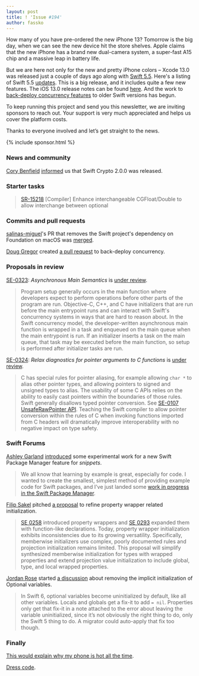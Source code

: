 ```yaml
---
layout: post
title: ! 'Issue #194'
author: fassko
---
```


How many of you have pre-ordered the new iPhone 13? Tomorrow is the big day, when we can see the new device hit the store shelves. Apple claims that the new iPhone has a brand new dual-camera system, a super-fast A15 chip and a massive leap in battery life. 

But we are here not only for the new and pretty iPhone colors – Xcode 13.0 was released just a couple of days ago along with [Swift 5.5](https://forums.swift.org/t/swift-5-5-released/52247). Here's a listing of Swift 5.5 [updates](https://twitter.com/simjp/status/1440318174856036354). This is a big release, and it includes quite a few new features. The iOS 13.0 release notes can be found [here](https://developer.apple.com/documentation/ios-ipados-release-notes/ios-ipados-15-release-notes). And the work to [back-deploy concurrency features](https://github.com/apple/swift/pull/39342) to older Swift versions has begun.

To keep running this project and send you this newsletter, we are inviting sponsors to reach out. Your support is very much appreciated and helps us cover the platform costs. 

Thanks to everyone involved and let’s get straight to the news.

<!--excerpt-->

{% include sponsor.html %}

### News and community

[Cory Benfield](https://twitter.com/Lukasaoz) [informed](https://forums.swift.org/t/swift-crypto-2-0-0/52308) us that Swift Crypto 2.0.0 was released.

### Starter tasks

> [SR-15218](https://bugs.swift.org/browse/SR-15218) [Compiler] Enhance interchangeable CGFloat/Double to allow interchange between optional

### Commits and pull requests

[salinas-miguel](https://github.com/salinas-miguel)'s PR that removes the Swift project's dependency on Foundation on macOS was [merged](https://github.com/apple/swift/pull/39216).

[Doug Gregor](https://twitter.com/dgregor79) created [a pull request](https://github.com/apple/swift/pull/39342) to back-deploy concurrency.

### Proposals in review

[SE-0323](https://github.com/apple/swift-evolution/blob/main/proposals/0323-async-main-semantics.md): *Asynchronous Main Semantics* is [under review](https://forums.swift.org/t/se-0323-asynchronous-main-semantics/52022).

> Program setup generally occurs in the main function where developers expect to perform operations before other parts of the program are run. Objective-C, C++, and C have initializers that are run before the main entrypoint runs and can interact with Swift's concurrency systems in ways that are hard to reason about. In the Swift concurrency model, the developer-written asynchronous main function is wrapped in a task and enqueued on the main queue when the main entrypoint is run. If an initializer inserts a task on the main queue, that task may be executed before the main function, so setup is performed after initializer tasks are run.

[SE-0324](https://github.com/apple/swift-evolution/blob/main/proposals/0324-c-lang-pointer-arg-conversion.md): *Relax diagnostics for pointer arguments to C functions* is [under review](https://forums.swift.org/t/se-0324-relax-diagnostics-for-pointer-arguments-to-c-functions/52019).

> C has special rules for pointer aliasing, for example allowing `char *` to alias other pointer types, and allowing pointers to signed and unsigned types to alias. The usability of some C APIs relies on the ability to easily cast pointers within the boundaries of those rules. Swift generally disallows typed pointer conversion. See [SE-0107 UnsafeRawPointer API](https://github.com/apple/swift-evolution/blob/main/proposals/0107-unsaferawpointer.md). Teaching the Swift compiler to allow pointer conversion within the rules of C when invoking functions imported from C headers will dramatically improve interoperability with no negative impact on type safety.

### Swift Forums

[Ashley Garland](https://forums.swift.org/u/bitjammer) [introduced](https://forums.swift.org/t/swift-snippets/51947) some experimental work for a new Swift Package Manager feature for _snippets_.

> We all know that learning by example is great, especially for code. I wanted to create the smallest, simplest method of providing example code for Swift packages, and I've just landed some [work in progress in the Swift Package Manager](https://github.com/apple/swift-package-manager/commit/a0ffd92a2c80f2c4677d696e248f4cfbec9d6540).

[Filip Sakel](https://forums.swift.org/u/filip-sakel) pitched [a proposal](https://forums.swift.org/t/pitch-refining-property-wrapper-related-initialization/52049) to refine property wrapper related initialization.

> [SE 0258](https://github.com/apple/swift-evolution/blob/master/proposals/0258-property-wrappers.md) introduced property wrappers and [SE 0293](https://github.com/apple/swift-evolution/blob/main/proposals/0293-extend-property-wrappers-to-function-and-closure-parameters.md#detailed-design) expanded them with function-like declarations. Today, property wrapper initialization exhibits inconsistencies due to its growing versatility. Specifically, memberwise initializers use complex, poorly documented rules and projection initialization remains limited. This proposal will simplify synthesized memberwise initialization for types with wrapped properties and extend projection value initialization to include global, type, and local wrapped properties.

[Jordan Rose](https://twitter.com/UINT_MIN) started [a discussion](https://forums.swift.org/t/pre-pitch-remove-the-implicit-initialization-of-optional-variables/52300) about removing the implicit initialization of Optional variables.

> In Swift 6, optional variables become uninitialized by default, like all other variables. Locals and globals get a fix-it to add `= nil`. Properties only get that fix-it in a note attached to the error about leaving the variable uninitialized, since it’s not obviously the right thing to do, only the Swift 5 thing to do. A migrator could auto-apply that fix too though.

### Finally

[This would explain why my phone is hot all the time](https://twitter.com/jordanpittman/status/1437946722358005769).

[Dress code](https://twitter.com/molly_struve/status/1440777471259860992).
